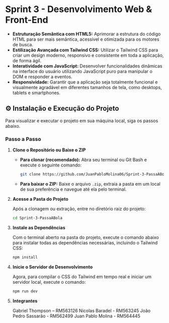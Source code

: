 # Sprint 3 - Desenvolvimento Web & Front-End

- **Estruturação Semântica com HTML5:** Aprimorar a estrutura do código HTML para ser mais semântica, acessível e otimizada para os motores de busca.
- **Estilização Avançada com Tailwind CSS:** Utilizar o Tailwind CSS para criar um design moderno, responsivo e consistente em toda a aplicação, de forma ágil.
- **Interatividade com JavaScript:** Desenvolver funcionalidades dinâmicas na interface do usuário utilizando JavaScript puro para manipular o DOM e responder a eventos.
- **Responsividade:** Garantir que a aplicação seja totalmente funcional e visualmente agradável em diferentes tamanhos de tela, como desktops, tablets e smartphones.

## ⚙️ Instalação e Execução do Projeto

Para visualizar e executar o projeto em sua máquina local, siga os passos abaixo.

### Passo a Passo

1.  **Clone o Repositório ou Baixe o ZIP**

    - **Para clonar (recomendado):** Abra seu terminal ou Git Bash e execute o seguinte comando:
      ```bash
      git clone https://github.com/JuanPabloMolina06/Sprint-3-PassaABola.git
      ```

    - **Para baixar o ZIP:** Baixe o arquivo `.zip`, extraia a pasta em um local de sua preferência e navegue até ela pelo terminal.

2.  **Acesse a Pasta do Projeto**

    Após a clonagem ou extração, entre no diretório raiz do projeto:
    ```bash
    cd Sprint-3-PassaABola
    ```

3.  **Instale as Dependências**

    Com o terminal aberto na pasta do projeto, execute o comando abaixo para instalar todas as dependências necessárias, incluindo o Tailwind CSS:
    ```bash
    npm install
    ```

4.  **Inicie o Servidor de Desenvolvimento**

    Agora, para compilar o CSS do Tailwind em tempo real e iniciar um servidor local, execute o comando:
    ```bash
    npm run dev
    ```

5. **Integrantes**

    Gabriel Thompson – RM563126
    Nicolas Baradel - RM563245
    João Pedro Sassarão - RM562499
    Juan Pablo Molina - RM564445